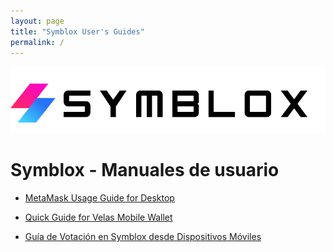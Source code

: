 ```yaml
---
layout: page
title: "Symblox User's Guides"
permalink: /
---
```


![Symblox Logo](assets/SymbloxLogoName.png "Symblox Logo")

# Symblox - Manuales de usuario

-   [MetaMask Usage Guide for Desktop](https://symblox.github.io/guides/yield-farming/2020/10/22/symblox-guide-for-pc) 

-   [Quick Guide for Velas Mobile Wallet](https://symblox.github.io/guides/yield-farming/2020/10/22/symblox-guide-for-mobile)

-   [Guía de Votación en Symblox desde Dispositivos Móviles](https://github.com/symblox/symblox.github.io/blob/master/_posts/2020-11-05-Symblox-Voting-Guide.md)

